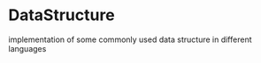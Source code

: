 DataStructure
=============

implementation of some  commonly used data structure in different languages
